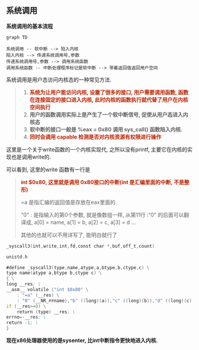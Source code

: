 ## 系统调用

**系统调用的基本流程**

```mermaid
graph TD

系统调用 -- 软中断 --> 陷入内核
陷入内核 --> 传递系统调用号,参数
传递系统调用号,参数 --> 调用系统函数
调用系统函数 -- 中断处理程序标记是软中断 --> 带着返回值返回用户空间
```

系统调用是用户态访问内核态的一种常见方法.

> 1.  <font color=#b20>**系统为让用户能访问内核, 设置了很多的接口, 用户需要调用函数, 函数在连接固定的接口进入内核, 此时内核的函数执行就代替了用户在内核空间执行</font>**
> 2. **用户的函数调用实际上是产生了一个软中断信号, 促使从用户态进入内核态**
> 3. **软中断的接口一般是 %eax = 0x80 调用 sys_call() 函数陷入内核.**
> 4. <font color=#b20>**同时会调用 capable 检测是否对内核资源有权限进行操作**</font>



这里是一个关于write函数的一个内核实现代, 之所以没有printf, 主要它在内核的实现也是调用write的.

可以看到, 这里的write 函数有一行是

> <font color=#b20>**int $0x80, 这里就是调用 0x80接口的中断(int 是汇编里面的中断, 不是整形)**</font>
>
>  =a 是指汇编的返回值是存放在eax里面的. 
>
> "0" : 是指输入的第0个参数, 就是像数组一样, 从第11行 :"0" 的后面可以翻译成, a[0] = name, a[1] = b, a[2] = c, a[3] = d ... 
>
> 其他的也就可以不用详写了, 能明白就行了

```asm
_syscall3(int,write,int,fd,const char *,buf,off_t,count)

unistd.h

#define _syscall3(type,name,atype,a,btype,b,ctype,c) \
type name(atype a,btype b,ctype c) \
{ \
long __res; \
__asm__ volatile ("int $0x80" \
    : "=a" (__res) \
    : "0" (__NR_##name),"b" ((long)(a)),"c" ((long)(b)),"d" ((long)(c))); \
if (__res>=0) \
    return (type) __res; \
errno=-__res; \
return -1; \
}
```

**现在x86处理器使用的是sysenter, 比int中断指令更快地进入内核.**